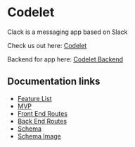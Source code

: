 # Codelet
Clack is a messaging app based on Slack

Check us out here: [Codelet](https://www.codelet.info/)

Backend for app here: [Codelet Backend](https://github.com/christophertalley/codelet-backend)

## Documentation links
- [Feature List](https://github.com/christophertalley/codelet-backend/blob/master/documentation/featureList.md)
- [MVP](https://github.com/b-tsui/Clack-App/blob/master/Documentation/MVP.md)
- [Front End Routes](https://github.com/christophertalley/codelet-backend/blob/master/documentation/frontendRoutes.md)
- [Back End Routes](https://github.com/christophertalley/codelet-backend/blob/master/documentation/frontendRoutes.md)
- [Schema](https://github.com/christophertalley/codelet-backend/blob/master/documentation/schema.md)
- [Schema Image](https://github.com/christophertalley/codelet-backend/blob/master/documentation/Untitled%20(3).png)
